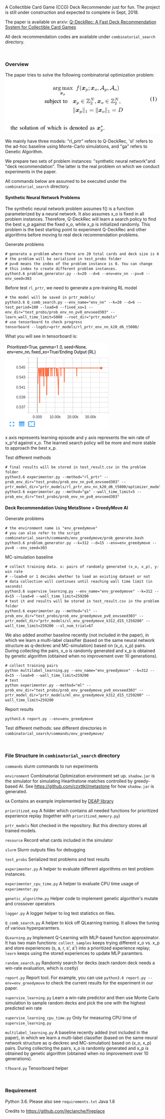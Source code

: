 A Collectible Card Game (CCG) Deck Recommender just for fun. The project is still under construction and expected to complete in Sept, 2018.

The paper is available on arxiv: [Q-DeckRec: A Fast Deck Recommendation System for Collectible Card Games](https://arxiv.org/abs/1806.09771)

All deck recommendation codes are available under `combinatorial_search` directory.

<br>

### Overview

The paper tries to solve the following combinatorial optimization problem:
![Image of Tensorflow](combinatorial_search/resource/obj.png)

We mainly have three models: "rl_prtr" refers to Q-DeckRec, 'sl' refers to the ad-hoc baseline using Monte-Carlo simulations, and "ga" refers to Genetic Algorithm.

We prepare two sets of problem instances: "synthetic neural network"and "deck recommendation". The latter is the real problem on which we conduct experiments in the paper.

All commands below are assumed to be executed under the `combinatorial_search` directory.
#### Synthetic Neural Network Problems 

The synthetic neural network problem assumes f() is a function parameterized by a neural network. It also assumes x_o is fixed in all problem instances. Therefore, Q-DeckRec will learn a search policy to find the best x_p against the fixed x_o, while x_p is initialized randomly. This problem is the best starting point to experiment Q-DeckRec and other algorithms before moving to real deck recommendation problems.

Generate problems
```
# generate a problem where there are 20 total cards and deck size is 6
# the problem will be serialized in test_probs folder
# pv=0 means the index of the problem instance is 0. You can change 
# this index to create different problem instances.
python3.6 problem_generator.py --k=20 --d=6 --env=env_nn --pv=0 --env_seed=303
```

Before test `rl_prtr`, we need to generate a pre-training RL model
```
# the model will be saved in prtr_models/
python3.6 Q_comb_search.py --env_name="env_nn" --k=20 --d=6 --test_period=100 --load=0 --fixed_xo=1 --env_dir="test_probs/prob_env_nn_pv0_envseed303" --learn_wall_time_limit=5000 --root_dir="prtr_models"
# use tensorboard to check progress
tensorboard --logdir=prtr_models/rl_prtr_env_nn_k20_d6_t5000/
```

What you will see in tensorboard is:

![Image of Tensorflow](combinatorial_search/resource/tf_res.png)

x axis represents learning episode and y axis represents the win rate of x_p^d against x_o. The learned search policy will be more and more stable to approach the best x_p.


Test different methods
```
# final results will be stored in test_result.csv in the problem folder
python3.6 experimenter.py --method="rl_prtr" --prob_env_dir="test_probs/prob_env_nn_pv0_envseed303" --prtr_model_dir="prtr_models/rl_prtr_env_nn_k20_d6_t5000/optimizer_model_fixedxoTrue/qlearning"
python3.6 experimenter.py --method="ga" --wall_time_limit=5 --prob_env_dir="test_probs/prob_env_nn_pv0_envseed303"
```

#### Deck Recommendation Using MetaStone + GreedyMove AI
Generate problems
```
# the environment name is "env_greedymove"
# you can also refer to the script combinatorial_search/commands/env_greedymove/prob_generate.bash
python3.6 problem_generator.py --k=312 --d=15 --env=env_greedymove --pv=0 --env_seed=303
```

MC-simulation baseline
```
# collect training data. x: pairs of randomly generated (x_o, x_p), y: win rate
# --load=0 or 1 decides whether to load an existing dataset or not
# data collection will continues until reaching wall time limit (in seconds)
python3.6 supervise_learning.py --env_name="env_greedymove" --k=312 --d=15 --load=0 --wall_time_limit=259200 
# test it and results will be stored in test_result.csv in the problem folder
python3.6 experimenter.py --method="sl" --prob_env_dir="test_probs/prob_env_greedymove_pv0_envseed303" --prtr_model_dir="prtr_models/sl_env_greedymove_k312_d15_t259200" --wall_time_limit=259200 --sl_num_trial=67
```

We also added another baseline recently (not included in the paper), in which we learn a multi-label classifier (based on the same neural network structure as q-deckrec and MC-simulation) based on (x_o, x_p) pairs. During collecting the pairs, x_o is randomly generated and x_p is obtained by genetic algorithm (obtained when no improvement over 10 generations).
```
# collect training pairs
python multilabel_learning.py --env_name="env_greedymove" --k=312 --d=15 --load=0 --wall_time_limit=259200 
# test
python experimenter.py --method="ml" --prob_env_dir="test_probs/prob_env_greedymove_pv0_envseed303" --prtr_model_dir="prtr_models/ml_env_greedymove_k312_d15_t259200" --wall_time_limit=259200
```
 

Report results
```
python3.6 report.py --env=env_greedymove
```

Test different methods: see different directories in `combinatorial_search/commands/env_greedymove/`

<br>

### File Structure in `combinatorial_search` directory

`commands`
slurm commands to run experiments

`environment`
Combinatorial Optimization environment set up. `shadow.jar` is the simulator for simulating Hearthstone matches controlled by greedy-based AI.
See https://github.com/czxttkl/metastone for how `shadow.jar` is generated.

`GA`
Contains an example implemented by [DEAP library](https://github.com/DEAP/deap)

`prioritized_exp`
A folder which contains all needed functions for prioritized experience replay (together with `prioritized_memory.py`)

`prtr_models`
Not checked in the repository. But this directory stores all trained models.

`resource`
Record what cards included in the simulator

`slurm`
Slurm outputs files for debugging

`test_probs`
Serialized test problems and test results

`experimenter.py`
A helper to evaluate different algorithms on test problem instances.

`experimenter_cpu_time.py`
A helper to evaluate CPU time usage of `experimenter.py`

`genetic_algorithm.py`
Helper code to implement genetic algorithm's mutate and crossover operators

`logger.py`
A logger helper to log test statistics on files.

`Q_comb_search.py`
A helper to kick off QLearning training. It allows the tuning of various hyperparamters.

`QLearning.py`
Implement Q-Learning with MLP-based function approximator. It has two main functions: `collect_samples` keeps trying different x_o vs. x_p and store experiences (s, a, r, s', a') into a prioritized experience replay; `learn` keeps using the stored experiences to update MLP paramters.

`random_search.py`
Randomly search for decks (each random deck needs a win-rate evaluation, which is costly)

`report.py`
Report tool. For example, you can use `python3.6 report.py --env=env_greedymove` to check the current results for the experiment in our paper.

`supervise_learning.py`
Learn a win-rate predictor and then use Monte Carlo simulation to sample random decks and pick the one with the highest predicted win rate

`supervise_learning_cpu_time.py`
Only for measuring CPU time of `supervise_learning.py`

`multilabel_learning.py`
A baseline recently added (not included in the paper), in which we learn a multi-label classifier (based on the same neural network structure as q-deckrec and MC-simulation) based on (x_o, x_p) pairs. During collecting the pairs, x_o is randomly generated and x_p is obtained by genetic algorithm (obtained when no improvement over 10 generations).

`tfboard.py`
Tensorboard helper



<br>

### Requirement

Python 3.6. Please also see `requirements.txt`
Java 1.8

Credits to https://github.com/jleclanche/fireplace
